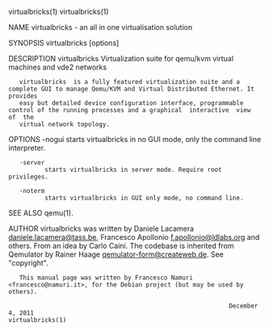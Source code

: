virtualbricks(1)                                                                                                                  virtualbricks(1)

NAME
       virtualbricks - an all in one virtualisation solution

SYNOPSIS
       virtualbricks [options]

DESCRIPTION
       virtualbricks Virtualization suite for qemu/kvm virtual machines and vde2 networks

       virtualbricks  is a fully featured virtualization suite and a complete GUI to manage Qemu/KVM and Virtual Distributed Ethernet. It provides
       easy but detailed device configuration interface, programmable control of the running processes and a graphical  interactive  view  of  the
       virtual network topology.

OPTIONS
       -nogui starts virtualbricks in no GUI mode, only the command line interpreter.

       -server
              starts virtualbricks in server mode. Require root privileges.

       -noterm
              starts virtualbricks in GUI only mode, no command line.

SEE ALSO
       qemu(1).

AUTHOR
       virtualbricks  was written by Daniele Lacamera <daniele.lacamera@tass.be>, Francesco Apollonio <f.apollonio@ldlabs.org> and others. From an
       idea by Carlo Caini. The codebase is inherited from Qemulator by Rainer Haage <qemulator-form@createweb.de>. See "copyright".

       This manual page was written by Francesco Namuri <francesco@namuri.it>, for the Debian project (but may be used by others).

                                                                 December 4, 2011                                                 virtualbricks(1)
